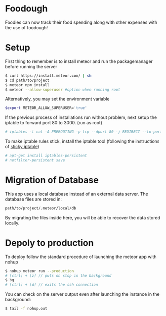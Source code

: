 # Foodough

Foodies can now track their food spending along with other expenses with the use of foodough!

# Setup

First thing to remember is to install meteor and run the packagemanager before running the server

```sh
$ curl https://install.meteor.com/ | sh
$ cd path/to/project
$ meteor npm install
$ meteor --allow-superuser #option when running root
```

Alternatively, you may set the environment variable

```sh
$export METEOR_ALLOW_SUPERUSER='true'
```

If the previous process of installations run without problem, next setup the iptable to forward port 80 to 3000. (run as root)

```sh
# iptables -t nat -A PREROUTING -p tcp --dport 80 -j REDIRECT --to-port 3000
```

To make iptable rules stick, install the iptable tool (following the instructions of [sticky iptable])

```sh
# apt-get install iptables-persistent
# netfilter-persistent save
```

 # Migration of Database
 
 This app uses a local database instead of an external data server. The database files are stored in:
 
 ```sh
 path/to/project/.meteor/local/db
 ```

By migrating the files inside here, you will be able to recover the data stored locally.

 # Depoly to production
 
 To deploy follow the standard procedure of launching the meteor app with nohup
 
```sh
$ nohup meteor run --production
# [ctrl] + [z] // puts on stop in the background
$ bg
# [ctrl] + [d] // exits the ssh connection
```

You can check on the server output even after launching the instance in the background:

```sh
$ tail -f nohup.out
```

[sticky iptable]: <https://askubuntu.com/questions/119393/how-to-save-rules-of-the-iptables>
